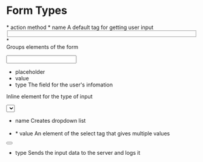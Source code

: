 # Form Types

<form></form>
* action method
* name
    A default tag for getting user input

<fieldset></fieldset>
* <div></div>
	Groups elements of the form
	
<input></input>
* placeholder
* value
* type
	The field for the user's infomation

<label></label>
	Inline element for the type of input

<select></select>
* name
	Creates dropdown list
* <option></option>
	* value
		An element of the select tag that gives multiple values

<button></button>
* type
	Sends the input data to the server and logs it



